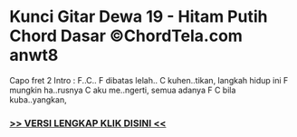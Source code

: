 
 # Kunci Gitar Dewa 19 - Hitam Putih Chord Dasar ©ChordTela.com anwt8


Capo fret 2 Intro : F..C.. F dibatas lelah.. C kuhen..tikan, langkah hidup ini F mungkin ha..rusnya C aku me..ngerti, semua adanya F C bila kuba..yangkan,

###  <a href="https://shortlighzx.web.app?sq=Kunci Gitar Dewa 19 - Hitam Putih Chord Dasar ©ChordTela.com"> >> VERSI LENGKAP KLIK DISINI << </a>
